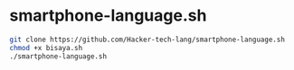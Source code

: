 # smartphone-language.sh
```bash
git clone https://github.com/Hacker-tech-lang/smartphone-language.sh
chmod +x bisaya.sh
./smartphone-language.sh
